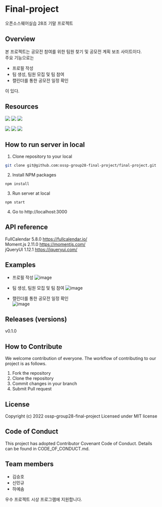 # Final-project
오픈소스웨어실습 28조 기말 프로젝트

## Overview
본 프로젝트는 공모전 참여를 위한 팀원 찾기 및 공모전 계획 보조 사이트이다.\
주요 기능으로는
- 프로필 작성
- 팀 생성, 팀원 모집 및 팀 참여
- 캘린더를 통한 공모전 일정 확인  

이 있다.

## Resources
<img src="https://img.shields.io/badge/html5-E34F26?style=for-the-badge&logo=html5&logoColor=white"/> <img src="https://img.shields.io/badge/css-1572B6?style=for-the-badge&logo=css3&logoColor=white"/> <img src="https://img.shields.io/badge/javascript-F7DF1E?style=for-the-badge&logo=javascript&logoColor=black"/>  

<a href="https://nodejs.org/ko/"><img src="https://img.shields.io/badge/node.js-339933?style=for-the-badge&logo=Node.js&logoColor=white"/></a>
<a href="https://getbootstrap.kr/"><img src="https://img.shields.io/badge/Bootstrap-563D7C?style=for-the-badge&logo=bootstrap&logoColor=white"/></a>
<a href="https://jquery.com"><img src="https://img.shields.io/badge/jQuery-0769AD?style=for-the-badge&logo=jquery&logoColor=white"/></a>

## How to run server in local
1. Clone repository to your local
```sh
git clone git@github.com:ossp-group28-final-project/final-project.git
```
2. Install NPM packages
```sh
npm install
```
3. Run server at local
```sh
npm start
```
4. Go to http://localhost:3000

## API reference
FullCalendar 5.8.0 https://fullcalendar.io/  
Moment.js 2.11.0 https://momentjs.com/  
jQueryUI 1.12.1 https://jqueryui.com/

## Examples
- 프로필 작성
![image](https://user-images.githubusercontent.com/116606136/205218137-65737f44-4721-44d8-9782-9315ef21b49e.png)

- 팀 생성, 팀원 모집 및 팀 참여
![image](https://user-images.githubusercontent.com/116606136/205218367-5b33be30-6d64-4cde-8d90-aecbabd6c91c.png)

- 캘린더를 통한 공모전 일정 확인  
![image](https://user-images.githubusercontent.com/116606136/205218327-b8f39100-588f-4375-bd47-6fed2b30873a.png)

## Releases (versions)
v0.1.0

## How to Contribute
We welcome contribution of everyone. The workflow of contributing to our project is as follows.
1. Fork the repository
2. Clone the repository
3. Commit changes in your branch
4. Submit Pull request

## License
Copyright (c) 2022 ossp-group28-final-project
Licensed under MIT license

## Code of Conduct
This project has adopted Contributor Covenant Code of Conduct. Details can be found in CODE_OF_CONDUCT.md.

## Team members
- 김승호
- 신민규
- 하예솜


우수 프로젝트 시상 프로그램에 지원합니다.
